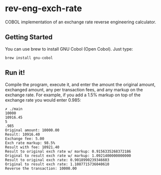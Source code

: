 # rev-eng-exch-rate
COBOL implementation of an exchange rate reverse engineering calculator.

## Getting Started
You can use brew to install GNU Cobol (Open Cobol). Just type:

`
brew install gnu-cobol
`

## Run it!
Compile the program, execute it, and enter the amount the original amount, exchanged amount, any per transaction fees, and any markup on the exchange rate.  For example, if you add a 1.5% markup on top of the exchange rate you would enter 0.985:

```
✗ ./main          
10000
10916.45
5
.985
Original amount: 10000.00
Result: 10916.40
Exchange fee: 5.00
Exch rate markup: 98.5%
Result with fee: 10921.40
Result to original exch rate w/ markup: 0.9156335268372186
Original to result exch rate w/ markup: 1.0921400000000000
Result to original exch rate: 0.9018990239346603
Original to result exch rate: 1.1087715736040610
Reverse the transaction: 10000.00
```